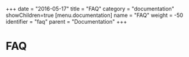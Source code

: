 +++
date = "2016-05-17"
title = "FAQ"
category = "documentation"
showChildren=true
[menu.documentation]
  name = "FAQ"
  weight = -50
  identifier = "faq"
  parent = "Documentation"
+++


# FAQ
